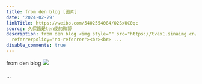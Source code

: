 ```yaml
---
title: from den blog [图片]
date: '2024-02-29'
linkTitle: https://weibo.com/5402554084/O2SxUC0qc
source: 久保醬是ten使的微博
description: from den blog <img style="" src="https://tvax1.sinaimg.cn/large/005TCz76gy1hnanegc3pbj30r00jyq5c.jpg"
  referrerpolicy="no-referrer"><br><br> ...
disable_comments: true
---
```

from den blog <img style="" src="https://tvax1.sinaimg.cn/large/005TCz76gy1hnanegc3pbj30r00jyq5c.jpg" referrerpolicy="no-referrer"><br><br> ...